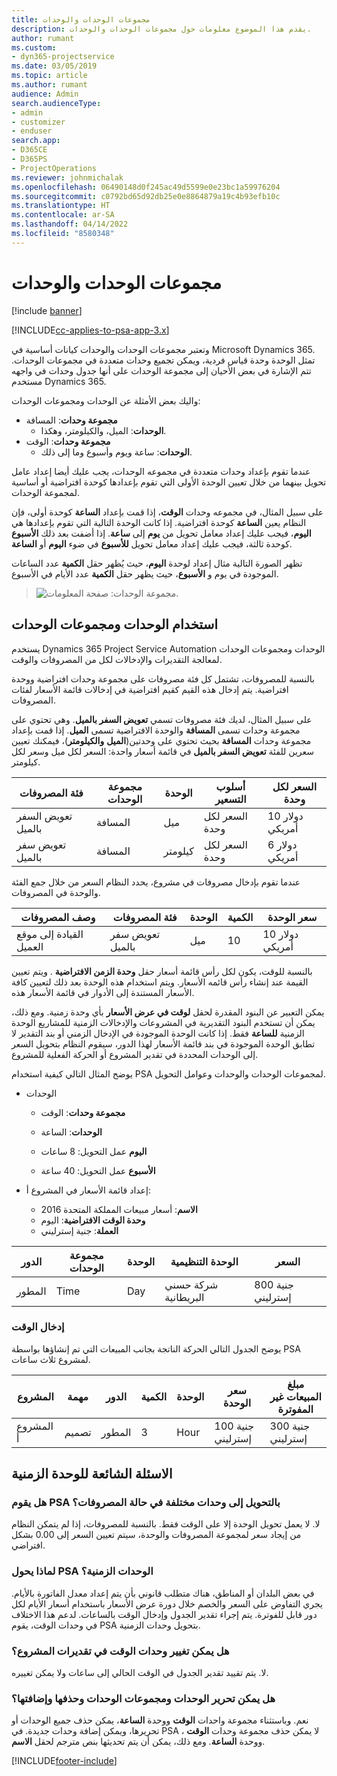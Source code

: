 ```yaml
---
title: مجموعات الوحدات والوحدات
description: يقدم هذا الموضوع معلومات حول مجموعات الوحدات والوحدات.
author: rumant
ms.custom:
- dyn365-projectservice
ms.date: 03/05/2019
ms.topic: article
ms.author: rumant
audience: Admin
search.audienceType:
- admin
- customizer
- enduser
search.app:
- D365CE
- D365PS
- ProjectOperations
ms.reviewer: johnmichalak
ms.openlocfilehash: 06490148d0f245ac49d5599e0e23bc1a59976204
ms.sourcegitcommit: c0792bd65d92db25e0e8864879a19c4b93efb10c
ms.translationtype: HT
ms.contentlocale: ar-SA
ms.lasthandoff: 04/14/2022
ms.locfileid: "8580348"
---
```

# <a name="unit-groups-and-units"></a>مجموعات الوحدات والوحدات

[!include [banner](../includes/psa-now-project-operations.md)]

[!INCLUDE[cc-applies-to-psa-app-3.x](../includes/cc-applies-to-psa-app-3x.md)]

وتعتبر مجموعات الوحدات والوحدات كيانات أساسية في Microsoft Dynamics 365. تمثل الوحدة وحدة قياس فردية، ويمكن تجميع وحدات متعددة في مجموعات الوحدات. تتم الإشارة في بعض الأحيان إلى مجموعة الوحدات على أنها جدول وحدات في واجهه مستخدم Dynamics 365. 

واليك بعض الأمثلة عن الوحدات ومجموعات الوحدات:
 
- **مجموعة وحدات**: المسافة 
    - **الوحدات**: الميل، والكيلومتر، وهكذا.
- **مجموعة وحدات**: الوقت
    - **الوحدات**: ساعة ويوم وأسبوع وما إلى ذلك. 

عندما تقوم بإعداد وحدات متعددة في مجموعه الوحدات، يجب عليك أيضا إعداد عامل تحويل بينهما من خلال تعيين الوحدة الأولى التي تقوم بإعدادها كوحدة افتراضية أو أساسية لمجموعة الوحدات. 

على سبيل المثال، في مجموعه وحدات **الوقت**، إذا قمت بإعداد **الساعة** كوحدة أولى، فإن النظام يعين **الساعة** كوحدة افتراضية. إذا كانت الوحدة التالية التي تقوم بإعدادها هي **اليوم**، فيجب عليك إعداد معامل تحويل من **يوم** إلى **ساعة**. إذا أضفت بعد ذلك **الأسبوع** كوحدة ثالثة، فيجب عليك إعداد معامل تحويل **للأسبوع** في ضوء **اليوم** أو **الساعة**. 

تظهر الصورة التالية مثال إعداد لوحدة **اليوم**، حيث يُظهر حقل **الكمية** عدد الساعات الموجودة في يوم و **الأسبوع**، حيث يظهر حقل **الكمية**  عدد الأيام في الأسبوع.

> ![مجموعة الوحدات: صفحة المعلومات.](media/advanced-2.png)

## <a name="using-units-and-unit-groups"></a>استخدام الوحدات ومجموعات الوحدات

يستخدم Dynamics 365 Project Service Automation الوحدات ومجموعات الوحدات لمعالجة التقديرات والإدخالات لكل من المصروفات والوقت. 

بالنسبة للمصروفات، تشتمل كل فئة مصروفات على مجموعة وحدات افتراضية ووحدة افتراضية. يتم إدخال هذه القيم كقيم افتراضية في إدخالات قائمة الأسعار لفئات المصروفات. 

على سبيل المثال، لديك فئة مصروفات تسمي **تعويض السفر بالميل**. وهي تحتوي على مجموعة وحدات تسمى **المسافة** والوحدة الافتراضية تسمى **الميل**. إذا قمت بإعداد مجموعة وحدات **المسافة** بحيث تحتوي على وحدتين(**الميل** **والكيلومتر**)، فيمكنك تعيين سعرين للفئة **تعويض السفر بالميل**  في قائمة أسعار واحدة: السعر لكل ميل وسعر لكل كيلومتر.

| فئة المصروفات  | مجموعة الوحدات  | الوحدة      | أسلوب التسعير  | السعر لكل وحدة  |
|-------------------|---------------|-----------|-------------------|-------------------|
| تعويض السفر بالميل           | المسافة      | ميل      | السعر لكل وحدة    | 10 دولار أمريكي            |
| تعويض سفر بالميل           | المسافة      | كيلومتر | السعر لكل وحدة    |  6 دولار أمريكي            |

عندما تقوم بإدخال مصروفات في مشروع، يحدد النظام السعر من خلال جمع الفئة والوحدة في المصروفات. 

| وصف المصروفات        | فئة المصروفات  | الوحدة  | الكمية  | سعر الوحدة   |
|----------------------------|---------------------|-------|-----------|----------------|
| القيادة إلى موقع العميل | تعويض سفر بالميل             | ميل  | 10        | 10 دولار أمريكي         |

بالنسبة للوقت، يكون لكل رأس قائمة أسعار حقل **وحدة الزمن الافتراضية** . ويتم تعيين القيمة عند إنشاء رأس قائمه الأسعار. ويتم استخدام هذه الوحدة بعد ذلك لتعيين كافة الأسعار المستندة إلى الأدوار في قائمة الأسعار هذه.

يمكن التعبير عن البنود المقدرة لحقل **لوقت في عرض الأسعار** بأي وحدة زمنية. ومع ذلك، يمكن أن تستخدم البنود التقديرية في المشروعات والإدخالات الزمنية للمشاريع الوحدة الزمنية **للساعة** فقط. إذا كانت الوحدة الموجودة في الإدخال الزمني أو بند التقدير لا تطابق الوحدة الموجودة في بند قائمة الأسعار لهذا الدور، سيقوم النظام بتحويل السعر إلى الوحدات المحددة في تقدير المشروع أو الحركة الفعلية للمشروع.

يوضح المثال التالي كيفية استخدام PSA لمجموعات الوحدات والوحدات وعوامل التحويل.
- الوحدات

   - **مجموعة وحدات**: الوقت 
   - **الوحدات**: الساعة 
    
    - **اليوم** عمل التحويل: 8 ساعات       
    - **الأسبوع** عمل التحويل: 40 ساعة  
        
- إعداد قائمة الأسعار في المشروع أ:

    - **الاسم**: أسعار مبيعات المملكة المتحدة 2016 
    - **وحدة الوقت الافتراضية**: اليوم 
    - **العملة**: جنية إسترليني

| الدور      | مجموعة الوحدات | الوحدة | الوحدة التنظيمية | السعر   |
|-----------|------------|------|---------------------|---------|
| المطور | Time       | Day  | شركة حسني البريطانية          | 800 جنية إسترليني |

### <a name="time-entry"></a>إدخال الوقت

يوضح الجدول التالي الحركة الناتجة بجانب المبيعات التي تم إنشاؤها بواسطة PSA لمشروع ثلاث ساعات.


| المشروع   | مهمة    | الدور      | الكمية | الوحدة  | سعر الوحدة | مبلغ المبيعات غير المفوترة |
|-----------|---------|-----------|----------|-------|------------|-----------------------|
| المشروع أ | تصميم  | المطور | 3        | Hour‬  | 100 جنية إسترليني    | 300 جنية إسترليني               |

## <a name="time-unit-faq"></a>الاسئلة الشائعة للوحدة الزمنية

### <a name="does-psa-convert-to-different-units-in-the-case-of-expenses"></a>هل يقوم PSA بالتحويل إلى وحدات مختلفة في حالة المصروفات؟
‏‏لا. لا يعمل تحويل الوحدة إلا على الوقت فقط. بالنسبة للمصروفات، إذا لم يتمكن النظام من إيجاد سعر لمجموعة المصروفات والوحدة، سيتم تعيين السعر إلى 0.00 بشكل افتراضي.

### <a name="why-does-psa-convert-time-units"></a>لماذا يحول PSA الوحدات الزمنية؟
في بعض البلدان أو المناطق، هناك متطلب قانوني بأن يتم إعداد معدل الفاتورة بالأيام. يجري التفاوض على السعر والخصم خلال دورة عرض الأسعار باستخدام أسعار الأيام لكل دور قابل للفوترة. يتم إجراء تقدير الجدول وإدخال الوقت بالساعات. لدعم هذا الاختلاف في وحدات الوقت، يقوم PSA بتحويل وحدات الزمنية.

### <a name="can-time-units-be-changed-on-project-estimates"></a>هل يمكن تغيير وحدات الوقت في تقديرات المشروع؟
‏‏لا. يتم تقييد تقدير الجدول في الوقت الحالي إلى ساعات ولا يمكن تغييره.

### <a name="can-units-and-unit-groups-be-edited-deleted-and-added"></a>هل يمكن تحرير الوحدات ومجموعات الوحدات وحذفها وإضافتها؟
نعم. وباستثناء مجموعة واحدات  **الوقت** ووحدة **الساعة**، يمكن حذف جميع الوحدات أو تحريرها، ويمكن إضافة وحدات جديدة. في PSA ، لا يمكن حذف مجموعة وحدات **الوقت** ووحدة **الساعة**. ومع ذلك، يمكن أن يتم تحديثها بنص مترجم لحقل **الاسم**.


[!INCLUDE[footer-include](../includes/footer-banner.md)]
